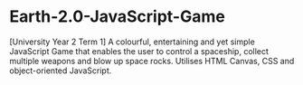 # Earth-2.0-JavaScript-Game
[University Year 2 Term 1] A colourful, entertaining and yet simple JavaScript Game that enables the user to control a spaceship, collect multiple weapons and blow up space rocks. Utilises HTML Canvas, CSS and object-oriented JavaScript.

